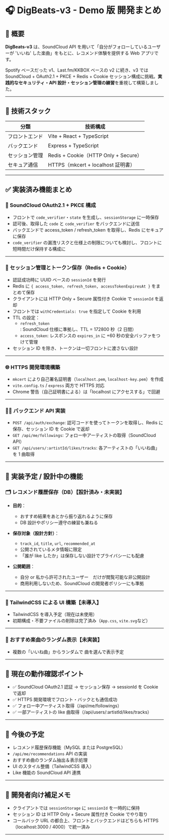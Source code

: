 # 🎧 DigBeats-v3 - Demo 版 開発まとめ

## 🧠 概要

**DigBeats-v3** は、SoundCloud API を用いて「自分がフォローしているユーザーが 'いいね' した楽曲」をもとに、レコメンド体験を提供する Web アプリです。

Spotify ベースだった v1、Last.fm/KKBOX ベースの v2 に続き、v3 では SoundCloud + OAuth2.1 + PKCE + Redis + Cookie セッション構成に挑戦。**実践的なセキュリティ・API 設計・セッション管理の練習**を重視して構築しました。

---

## 🚀 技術スタック

| 分類           | 技術構成                             |
| -------------- | ------------------------------------ |
| フロントエンド | Vite + React + TypeScript            |
| バックエンド   | Express + TypeScript                 |
| セッション管理 | Redis + Cookie（HTTP Only + Secure） |
| セキュア通信   | HTTPS（mkcert + localhost 証明書）   |

---

## ✅ 実装済み機能まとめ

### 🔐 SoundCloud OAuth2.1 + PKCE 構成

- フロントで `code_verifier`・`state` を生成し、`sessionStorage` に一時保存
- 認可後、取得した `code` と `code_verifier` をバックエンドに送信
- バックエンドで access_token / refresh_token を取得し、Redis にセキュアに保存
- `code_verifier` の漏洩リスクと仕様上の制限についても検討し、フロントに短時間だけ保持する構成に

---

### 🧩 セッション管理とトークン保存（Redis + Cookie）

- 認証成功時に UUID ベースの `sessionId` を発行
- Redis に `{ access_token, refresh_token, accessTokenExpiresAt }` をまとめて保存
- クライアントには HTTP Only + Secure 属性付き Cookie で `sessionId` を返却
- フロントでは `withCredentials: true` を指定して Cookie を利用
- TTL の設定：
  - `refresh_token`: SoundCloud 仕様に準拠し、TTL = 172800 秒（2 日間）
  - `access_token`: レスポンスの `expires_in` に +60 秒の安全バッファをつけて管理
- セッション ID を除き、トークンは一切フロントに渡さない設計

---

### 🌐 HTTPS 開発環境構築

- `mkcert` により自己署名証明書（`localhost.pem`, `localhost-key.pem`）を作成
- `vite.config.ts` / `express` 両方で HTTPS 対応
- Chrome 警告（自己証明書による）は「localhost にアクセスする」で回避

---

### 👨‍💻 バックエンド API 実装

- `POST /api/auth/exchange`: 認可コードを使ってトークンを取得し、Redis に保存、セッション ID を Cookie で返却
- `GET /api/me/followings`: フォロー中アーティストの取得（SoundCloud API）
- `GET /api/users/:artistId/likes/tracks`: 各アーティストの「いいね曲」を 1 曲取得

---

## 🧭 実装予定 / 設計中の機能

### 🗂 レコメンド履歴保存（DB）【設計済み・未実装】

- **目的**：

  - おすすめ結果をあとから振り返れるように保存
  - DB 設計やポリシー遵守の練習も兼ねる

- **保存対象（設計方針）**：

  - `track_id`, `title`, `url`, `recommended_at`
  - 公開されているメタ情報に限定
  - 「誰が like したか」は保存しない設計でプライバシーにも配慮

- **公開範囲**：
  - 自分 or 私から許可されたユーザー　だけが閲覧可能な非公開設計
  - 商用利用しないため、SoundCloud の開発者ポリシーにも準拠

---

### 🎨 TailwindCSS による UI 構築【未導入】

- TailwindCSS を導入予定（現在は未使用）
- 初期構成・不要ファイルの削除は完了済み（`App.css`, `vite.svg`など）

---

### 🎵 おすすめ楽曲のランダム表示【未実装】

- 複数の「いいね曲」からランダムで 曲を選んで表示予定

---

## 📌 現在の動作確認ポイント

- ✅ SoundCloud OAuth2.1 認証 → セッション保存 → sessionId を Cookie で返却
- ✅ HTTPS 開発環境でフロント・バックとも通信成功
- ✅ フォロー中アーティスト取得（/api/me/followings）
- ✅ 一部アーティストの like 曲取得（/api/users/:artistId/likes/tracks）

---

## 🧭 今後の予定

- レコメンド履歴保存機能（MySQL または PostgreSQL）
- `/api/me/recommendations` API の実装
- おすすめ曲のランダム抽出＆表示処理
- UI のスタイル整備（TailwindCSS 導入）
- Like 機能の SoundCloud API 連携

---

## 👤 開発者向け補足メモ

- クライアントでは `sessionStorage` に `sessionId` を一時的に保持
- セッション ID は HTTP Only + Secure 属性付き Cookie でやり取り
- コールバック URL の都合上、フロントとバックエンドはどちらも HTTPS（localhost:3000 / 4000）で統一済み

---
